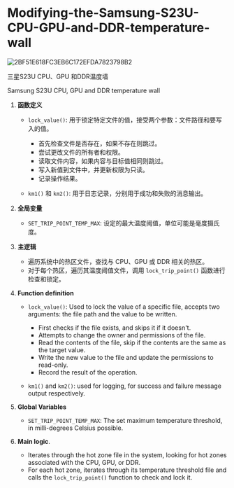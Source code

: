 # Modifying-the-Samsung-S23U-CPU-GPU-and-DDR-temperature-wall
![2BF51E618FC3EB6C172EFDA7823798B2](https://github.com/user-attachments/assets/efd59925-711a-42df-aa4d-35cb702d4eea)

三星S23U CPU、GPU 和DDR温度墙

Samsung S23U CPU, GPU and DDR temperature wall

1. **函数定义**

   - `lock_value()`: 用于锁定特定文件的值，接受两个参数：文件路径和要写入的值。
     - 首先检查文件是否存在，如果不存在则跳过。
     - 尝试更改文件的所有者和权限。
     - 读取文件内容，如果内容与目标值相同则跳过。
     - 写入新值到文件中，并更新权限为只读。
     - 记录操作结果。

   - `km1()` 和 `km2()`: 用于日志记录，分别用于成功和失败的消息输出。

2. **全局变量**

   - `SET_TRIP_POINT_TEMP_MAX`: 设定的最大温度阈值，单位可能是毫度摄氏度。

3. **主逻辑**

   - 遍历系统中的热区文件，查找与 CPU、GPU 或 DDR 相关的热区。
   - 对于每个热区，遍历其温度阈值文件，调用 `lock_trip_point()` 函数进行检查和锁定。
  
1. **Function definition**

   - `lock_value()`: Used to lock the value of a specific file, accepts two arguments: the file path and the value to be written.
     - First checks if the file exists, and skips it if it doesn't.
     - Attempts to change the owner and permissions of the file.
     - Read the contents of the file, skip if the contents are the same as the target value.
     - Write the new value to the file and update the permissions to read-only.
     - Record the result of the operation.

   - `km1()` and `km2()`: used for logging, for success and failure message output respectively.

2. **Global Variables**

   - `SET_TRIP_POINT_TEMP_MAX`: The set maximum temperature threshold, in milli-degrees Celsius possible.

3. **Main logic**.

   - Iterates through the hot zone file in the system, looking for hot zones associated with the CPU, GPU, or DDR.
   - For each hot zone, iterates through its temperature threshold file and calls the `lock_trip_point()` function to check and lock it.
